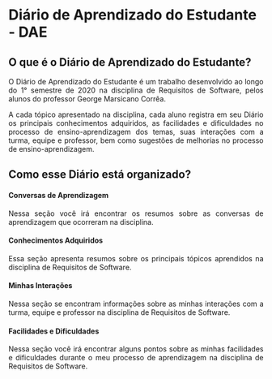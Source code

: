 # Diário de Aprendizado do Estudante - DAE

## O que é o Diário de Aprendizado do Estudante? 

<p align="justify">O Diário de Aprendizado do Estudante é um trabalho desenvolvido ao longo do 1° semestre de 2020 na disciplina de Requisitos de Software, pelos alunos do professor George Marsicano Corrêa.</p>

<p align="justify">A cada tópico apresentado na disciplina, cada aluno registra em seu Diário os principais conhecimentos adquiridos, as facilidades e dificuldades no processo de ensino-aprendizagem dos temas, suas interações com a turma, equipe e professor, bem como sugestões de melhorias no processo de ensino-aprendizagem.</p>

## Como esse Diário está organizado?

#### Conversas de Aprendizagem
<p align="justify">Nessa seção você irá encontrar os resumos sobre as conversas de aprendizagem que ocorreram na disciplina.</p>

#### Conhecimentos Adquiridos
<p align="justify">Essa seção apresenta resumos sobre os principais tópicos aprendidos na disciplina de Requisitos de Software.</p>

#### Minhas Interações
<p align="justify">Nessa seção se encontram informações sobre as minhas interações com a turma, equipe e professor na disciplina de Requisitos de Software.</p>

#### Facilidades e Dificuldades
<p align="justify">Nessa seção você irá encontrar alguns pontos sobre as minhas facilidades e dificuldades durante o meu processo de aprendizagem na disciplina de Requisitos de Software.</p>

